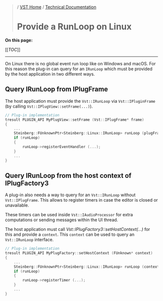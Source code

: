 
>/ [VST Home](../../) / [Technical Documentation](../Index.md)
>
># Provide a RunLoop on Linux

**On this page:**

[[_TOC_]]

---

On Linux there is no global event run loop like on Windows and macOS. For this reason the plug-in can query for an ```IRunLoop``` which must be provided by the host application in two different ways.

## Query IRunLoop from IPlugFrame

The host application must provide the ```Vst::IRunLoop``` via ```Vst::IPluginFrame``` (by calling ```Vst::IPlugView::setFrame(...)```).

```cpp
// Plug-in implementation
tresult PLUGIN_API MyPlugView::setFrame (Vst::IPlugFrame* frame)
{
    ...
    Steinberg::FUnknownPtr<Steinberg::Linux::IRunLoop> runLoop (plugFrame);
    if (runLoop)
    {
        runLoop->registerEventHandler (...);
    }
    ...
}
```

## Query IRunLoop from the host context of IPlugFactory3

A plug-in also needs a way to query for an ```Vst::IRunLoop``` without ```Vst::IPlugFrame```. This allows to register timers in case the editor is closed or unavailable. 

These timers can be used inside ```Vst::IAudioProcessor``` for extra computations or sending messages within the UI thread.

The host application must call *Vst::IPlugFactory3::setHostContext(...)* for this and provide a ```context```. This ```context``` can be used to query an ```Vst::IRunLoop``` interface.

```cpp
// Plug-in implementation
tresult PLUGIN_API MyPlugFactory::setHostContext (FUnknown* context)
{
    ...
    Steinberg::FUnknownPtr<Steinberg::Linux::IRunLoop> runLoop (context);
    if (runLoop)
    {
        runLoop->registerTimer (...);
    }
    ...
}
```
